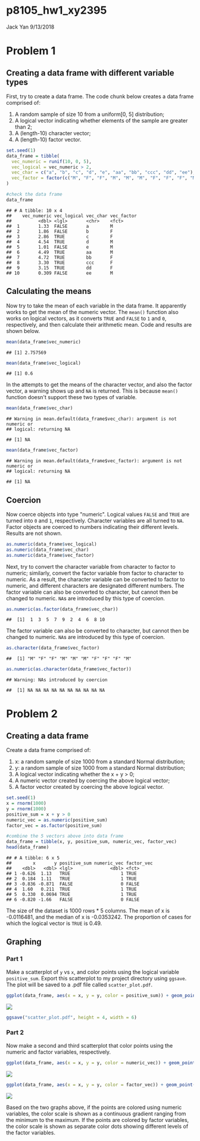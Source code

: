 p8105\_hw1\_xy2395
================
Jack Yan
9/13/2018

Problem 1
=========

Creating a data frame with different variable types
---------------------------------------------------

First, try to create a data frame. The code chunk below creates a data frame comprised of:

1.  A random sample of size 10 from a uniform\[0, 5\] distribution;
2.  A logical vector indicating whether elements of the sample are greater than 2;
3.  A (length-10) character vector;
4.  A (length-10) factor vector.

``` r
set.seed(1)
data_frame = tibble(
  vec_numeric = runif(10, 0, 5),
  vec_logical = vec_numeric > 2,
  vec_char = c("a", "b", "c", "d", "e", "aa", "bb", "ccc", "dd", "ee"),
  vec_factor = factor(c("M", "F", "F", "M", "M", "M", "F", "F", "F", "M"))
)

#check the data frame
data_frame
```

    ## # A tibble: 10 x 4
    ##    vec_numeric vec_logical vec_char vec_factor
    ##          <dbl> <lgl>       <chr>    <fct>     
    ##  1       1.33  FALSE       a        M         
    ##  2       1.86  FALSE       b        F         
    ##  3       2.86  TRUE        c        F         
    ##  4       4.54  TRUE        d        M         
    ##  5       1.01  FALSE       e        M         
    ##  6       4.49  TRUE        aa       M         
    ##  7       4.72  TRUE        bb       F         
    ##  8       3.30  TRUE        ccc      F         
    ##  9       3.15  TRUE        dd       F         
    ## 10       0.309 FALSE       ee       M

Calculating the means
---------------------

Now try to take the mean of each variable in the data frame. It apparently works to get the mean of the numeric vector. The `mean()` function also works on logical vectors, as it converts `TRUE` and `FALSE` to `1` and `0`, respectively, and then calculate their arithmetic mean. Code and results are shown below.

``` r
mean(data_frame$vec_numeric)
```

    ## [1] 2.757569

``` r
mean(data_frame$vec_logical)
```

    ## [1] 0.6

In the attempts to get the means of the character vector, and also the factor vector, a warning shows up and `NA` is returned. This is because `mean()` function doesn't support these two types of variable.

``` r
mean(data_frame$vec_char)
```

    ## Warning in mean.default(data_frame$vec_char): argument is not numeric or
    ## logical: returning NA

    ## [1] NA

``` r
mean(data_frame$vec_factor)
```

    ## Warning in mean.default(data_frame$vec_factor): argument is not numeric or
    ## logical: returning NA

    ## [1] NA

Coercion
--------

Now coerce objects into type "numeric". Logical values `FALSE` and `TRUE` are turned into `0` and `1`, respectively. Character variables are all turned to `NA`. Factor objects are coerced to numbers indicating their different levels. Results are not shown.

``` r
as.numeric(data_frame$vec_logical)
as.numeric(data_frame$vec_char)
as.numeric(data_frame$vec_factor)
```

Next, try to convert the character variable from character to factor to numeric; similarly, convert the factor variable from factor to character to numeric. As a result, the character variable can be converted to factor to numeric, and different characters are designated different numbers. The factor variable can also be converted to character, but cannot then be changed to numeric. `NA`s are introduced by this type of coercion.

``` r
as.numeric(as.factor(data_frame$vec_char))
```

    ##  [1]  1  3  5  7  9  2  4  6  8 10

The factor variable can also be converted to character, but cannot then be changed to numeric. `NA`s are introduced by this type of coercion.

``` r
as.character(data_frame$vec_factor)
```

    ##  [1] "M" "F" "F" "M" "M" "M" "F" "F" "F" "M"

``` r
as.numeric(as.character(data_frame$vec_factor))
```

    ## Warning: NAs introduced by coercion

    ##  [1] NA NA NA NA NA NA NA NA NA NA

Problem 2
=========

Creating a data frame
---------------------

Create a data frame comprised of:

1.  x: a random sample of size 1000 from a standard Normal distribution;
2.  y: a random sample of size 1000 from a standard Normal distribution;
3.  A logical vector indicating whether the x + y &gt; 0;
4.  A numeric vector created by coercing the above logical vector;
5.  A factor vector created by coercing the above logical vector.

``` r
set.seed(1)
x = rnorm(1000) 
y = rnorm(1000)
positive_sum = x + y > 0
numeric_vec = as.numeric(positive_sum)
factor_vec = as.factor(positive_sum)

#combine the 5 vectors above into data frame
data_frame = tibble(x, y, positive_sum, numeric_vec, factor_vec)
head(data_frame)
```

    ## # A tibble: 6 x 5
    ##        x       y positive_sum numeric_vec factor_vec
    ##    <dbl>   <dbl> <lgl>              <dbl> <fct>     
    ## 1 -0.626  1.13   TRUE                   1 TRUE      
    ## 2  0.184  1.11   TRUE                   1 TRUE      
    ## 3 -0.836 -0.871  FALSE                  0 FALSE     
    ## 4  1.60   0.211  TRUE                   1 TRUE      
    ## 5  0.330  0.0694 TRUE                   1 TRUE      
    ## 6 -0.820 -1.66   FALSE                  0 FALSE

The size of the dataset is 1000 rows \* 5 columns. The mean of x is -0.0116481, and the median of x is -0.0353242. The proportion of cases for which the logical vector is `TRUE` is 0.49.

Graphing
--------

### Part 1

Make a scatterplot of `y` vs `x`, and color points using the logical variable `positive_sum`. Export this scatterplot to my project directory using `ggsave`. The plot will be saved to a .pdf file called `scatter_plot.pdf`.

``` r
ggplot(data_frame, aes(x = x, y = y, color = positive_sum)) + geom_point()
```

![](p8105_hw1_xy2395_files/figure-markdown_github/unnamed-chunk-10-1.png)

``` r
ggsave("scatter_plot.pdf", height = 4, width = 6)
```

### Part 2

Now make a second and third scatterplot that color points using the numeric and factor variables, respectively.

``` r
ggplot(data_frame, aes(x = x, y = y, color = numeric_vec)) + geom_point()
```

![](p8105_hw1_xy2395_files/figure-markdown_github/unnamed-chunk-11-1.png)

``` r
ggplot(data_frame, aes(x = x, y = y, color = factor_vec)) + geom_point()
```

![](p8105_hw1_xy2395_files/figure-markdown_github/unnamed-chunk-11-2.png)

Based on the two graphs above, if the points are colored using numeric variables, the color scale is shown as a continuous gradient ranging from the minimum to the maximum. If the points are colored by factor variables, the color scale is shown as separate color dots showing different levels of the factor variables.
